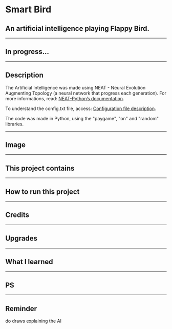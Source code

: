 # Smart Bird

## An artificial intelligence playing Flappy Bird.
---
## In progress...
---
## Description
The Artificial Intelligence was made using NEAT - Neural Evolution Augmenting Topology (a neural network that progress each generation). For more informations, read: [NEAT-Python’s documentation](https://neat-python.readthedocs.io/en/latest/).

To understand the config.txt file, access: [Configuration file description](https://neat-python.readthedocs.io/en/latest/config_file.html).

The code was made in Python, using the "paygame", "on" and "random" libraries.
___
## Image
---
## This project contains
---
## How to run this project
---
## Credits
___
## Upgrades
___
## What I learned
___
## PS
___
## Reminder

do draws explaining the AI

